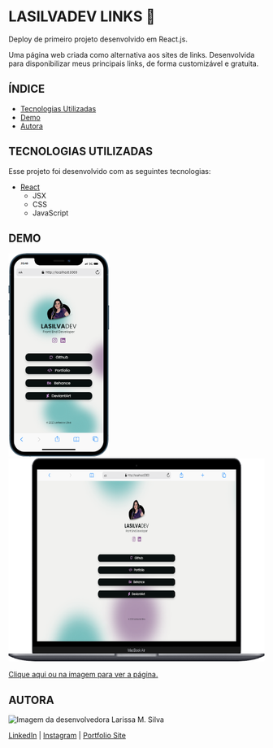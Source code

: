 # LASILVADEV LINKS 🔗
Deploy de primeiro projeto desenvolvido em React.js.

Uma página web criada como alternativa aos sites de links. Desenvolvida para disponibilizar meus principais links, de forma customizável e gratuita.
 
## ÍNDICE
- <a href="#tecnologias-utilizadas">Tecnologias Utilizadas</a>
- <a href="#demo">Demo</a>
- <a href="#autora">Autora</a>

## TECNOLOGIAS UTILIZADAS
Esse projeto foi desenvolvido com as seguintes tecnologias:
- [React](https://react.dev/)
  - JSX
  - CSS
  - JavaScript
    
## DEMO
<a href="https://lasilvadev.github.io/links/"><img style="height:400px" src="./LASILVADEV-LINKS-mobile.png" alt="Imagem da desenvolvedora"/></a>
<a href="https://lasilvadev.github.io/links/"><img style="height:400px" src="./LASILVADEV-LINKS-desktop.png" alt="Imagem da desenvolvedora"/></a> 


[Clique aqui ou na imagem para ver a página.](https://lasilvadev.github.io/links/)

## AUTORA
<img style="width:120px" src="https://avatars.githubusercontent.com/u/115965406?v=4" alt="Imagem da desenvolvedora"/>
Larissa M. Silva

[LinkedIn](https://www.linkedin.com/in/mslarissasilva/)  |  [Instagram](https://www.instagram.com/lasilvadev/)  |  [Portfolio Site](https://portfoliolarissa.netlify.app/)
